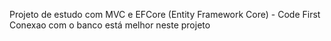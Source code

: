 Projeto de estudo com MVC e EFCore (Entity Framework Core) - Code First
Conexao com o banco está melhor neste projeto
